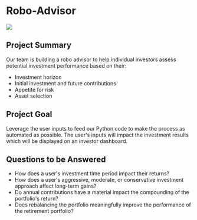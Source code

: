 # Robo-Advisor

![](https://digital.hbs.edu/platform-rctom/wp-content/uploads/sites/4/2018/11/investorjunkie-robo-advisors-4-1-421x200.jpg)

## Project Summary ##

Our team is building a robo advisor to help individual investors assess potential investment performance based on their:

- Investment horizon
- Initial investment and future contributions
- Appetite for risk
- Asset selection

## Project Goal ##

Leverage the user inputs to feed our Python code to make the process as automated as possible. The user's inputs will impact the investment results which will be displayed on an investor dashboard. 

## Questions to be Answered ##

- How does a user's investment time period impact their returns? 
- How does a user's aggressive, moderate, or conservative investment approach affect long-term gains?
- Do annual contributions have a material impact the compounding of the portfolio's return?
- Does rebalancing the portfolio meaningfully improve the performance of the retirement portfolio?
